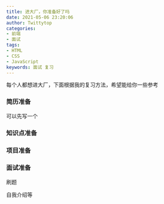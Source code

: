 ```yaml
---
title: 进大厂，你准备好了吗
date: 2021-05-06 23:20:06
author: Twittytop
categories:
- 前端
- 面试
tags:
- HTML
- CSS
- JavaScript
keywords: 面试 复习
---
```


每个人都想进大厂，下面根据我的复习方法，希望能给你一些参考

### 简历准备

可以先写一个



### 知识点准备



### 项目准备



### 面试准备

刷题

自我介绍等





